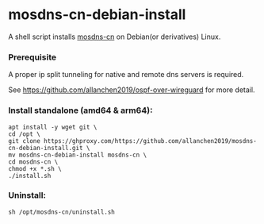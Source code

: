 # mosdns-cn-debian-install
A shell script installs [mosdns-cn](https://github.com/IrineSistiana/mosdns-cn) on Debian(or derivatives) Linux.

### Prerequisite
A proper ip split tunneling for native and remote dns servers is required. 

See https://github.com/allanchen2019/ospf-over-wireguard for more detail.

### Install standalone (amd64 & arm64):
```
apt install -y wget git \
cd /opt \
git clone https://ghproxy.com/https://github.com/allanchen2019/mosdns-cn-debian-install.git \
mv mosdns-cn-debian-install mosdns-cn \
cd mosdns-cn \
chmod +x *.sh \
./install.sh
```


### Uninstall:
```
sh /opt/mosdns-cn/uninstall.sh
```

